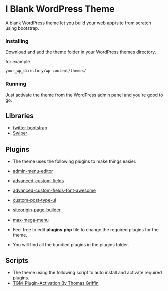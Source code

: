 # I Blank WordPress Theme

A blank WordPress theme let you build your web app/site from scratch using bootstrap.


### Installing

Download and add the theme folder in your WordPress themes directory.

for example
```
your_wp_directory/wp-content/themes/
```

### Running
Just activate the theme from the WordPress admin panel
and you're good to go.

## Libraries

- <a href="https://getbootstrap.com/">twitter bootstrap</a>
- <a href="http://idangero.us/swiper/">Swiper</a>

## Plugins

- The theme uses the following plugins to make things easier.

- <a href="https://wordpress.org/plugins/admin-menu-editor/">admin-menu-editor</a>
- <a href="https://www.advancedcustomfields.com/">advanced-custom-fields</a>
- <a href="https://wordpress.org/plugins/advanced-custom-fields-font-awesome/">advanced-custom-fields-font-awesome</a>
- <a href="https://wordpress.org/plugins/custom-post-type-ui/">custom-post-type-ui</a>
- <a href="https://siteorigin.com/page-builder/">siteorigin-page-builder</a>
- <a href="https://wordpress.org/plugins/megamenu/">max-mega-menu</a>

- Feel free to edit <strong>plugins.php</strong> file to change the required plugins for the theme.

- You will find all the bundled plugins in the plugins folder.

## Scripts
- The theme using the following script to auto install and activate required plugins.
- <a href="http://tgmpluginactivation.com/">TGM-Plugin-Activation By Thomas Griffin</a>
